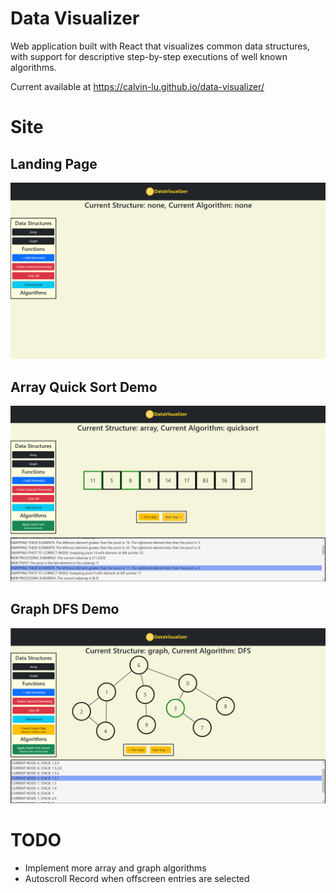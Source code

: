 # Data Visualizer

Web application built with React that visualizes common data structures, with support for descriptive step-by-step executions of well known algorithms. 

Current available at https://calvin-lu.github.io/data-visualizer/

# Site

## Landing Page
![Alt text](src/img/LandingPage.png)

## Array Quick Sort Demo
![Alt text](src/img/QuickSortExample.png)

## Graph DFS Demo
![Alt text](src/img/DFSExample.png)

# TODO
<ul> 
  <li> Implement more array and graph algorithms </li>
  <li> Autoscroll Record when offscreen entries are selected</li>
</ul>
